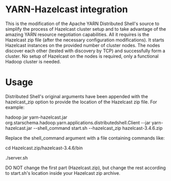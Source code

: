 YARN-Hazelcast integration
==========================

This is the modification of the Apache YARN Distributed Shell's source to simplify the process of Hazelcast cluster setup and to take advantage of the amazing YARN resource negotiation capabilities. All it requires is the Hazelcast zip file (after the necessary configuration modifications). It starts Hazelcast instances on the provided number of cluster nodes. The nodes discover each other (tested with discovery by TCP) and successfully form a cluster. No setup of Hazelcast on the nodes is required, only a functional Hadoop cluster is needed. 

Usage
=====

Distributed Shell's original arguments have been appended with the hazelcast_zip option to provide the location of the Hazelcast zip file. For example: 

hadoop jar yarn-hazelcast.jar org.starschema.hadoop.yarn.applications.distributedshell.Client --jar yarn-hazelcast.jar --shell_command start.sh --hazelcast_zip hazelcast-3.4.6.zip 

Replace the shell_command argument with a file containing commands like:
 
cd Hazelcast.zip/hazelcast-3.4.6/bin

./server.sh

DO NOT change the first part (Hazelcast.zip), but change the rest according to start.sh's location inside your Hazelcast zip archive.


